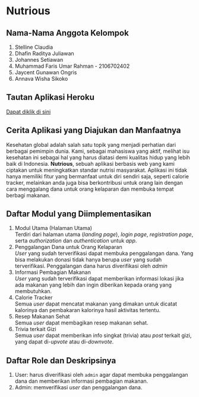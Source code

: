 # Nutrious
## Nama-Nama Anggota Kelompok
1. Stelline Claudia
2. Dhafin Raditya Juliawan
3. Johannes Setiawan
4. Muhammad Faris Umar Rahman - 2106702402
5. Jaycent Gunawan Ongris
6. Annava Wisha Sikoko

## Tautan Aplikasi Heroku
[Dapat diklik di sini](https://nutrious.herokuapp.com/)

## Cerita Aplikasi yang Diajukan dan Manfaatnya
Kesehatan global adalah salah satu topik yang menjadi perhatian dari berbagai pemimpin dunia. Kami, sebagai mahasiswa yang aktif, melihat isu kesehatan ini sebagai hal yang harus diatasi demi kualitas hidup yang lebih baik di Indonesia. **Nutrious**, sebuah aplikasi berbasis web yang kami ciptakan untuk meningkatkan standar nutrisi masyarakat. Aplikasi ini tidak hanya memiliki fitur yang bermanfaat untuk diri sendiri saja, seperti calorie tracker, melainkan anda juga bisa berkontribusi untuk orang lain dengan cara menggalang dana untuk orang kelaparan dan membuka tempat berbagi makanan. 

## Daftar Modul yang Diimplementasikan
1. Modul Utama (Halaman Utama)<br>
Terdiri dari halaman utama (*landing page*), *login page*, *registration page*, serta *authorization* dan *authentication* untuk *app*. 
2. Penggalangan Dana untuk Orang Kelaparan<br>
*User* yang sudah terverifikasi dapat membuka penggalangan dana. Yang bisa melakukan donasi tidak hanya berupa *user* yang sudah terverifikasi. Penggalangan dana harus diverifikasi oleh *admin* 
3. Informasi Pembagian Makanan<br>
*User* yang sudah terverifikasi dapat memberikan informasi lokasi jika ada makanan yang lebih dan ingin diberikan kepada orang yang membutuhkan.
4. Calorie Tracker<br>
Semua *user* dapat mencatat makanan yang dimakan untuk dicatat kalorinya dan pembakaran kalorinya hasil aktivitas tertentu.
5. Resep Makanan Sehat<br>
Semua *user* dapat membagikan resep makanan sehat.
6. Trivia terkait Gizi<br>
Semua *user* dapat memberikan info singkat (trivia) atau *post* terkait gizi, yang dapat di-*upvote* atau di-*downvote*.

## Daftar Role dan Deskripsinya
1. User: harus diverifikasi oleh `admin` agar dapat membuka penggalangan dana dan memberikan informasi pembagian makanan.
2. Admin: memverifikasi *user* dan penggalangan dana.

